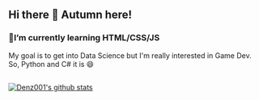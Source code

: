 ## Hi there 👋 Autumn here!

### 🌱I’m currently learning HTML/CSS/JS
My goal is to get into Data Science but I'm really interested in Game Dev.
So, Python and C# it is 😄
##
[![Denz001's github stats](https://github-readme-stats.vercel.app/api?username=Denz001&show_icons=true&theme=synthwave)](https://github.com/Denz001/github-readme-stats)


<!--
**Denz001/Denz001** is a ✨ _special_ ✨ repository because its `README.md` (this file) appears on your GitHub profile.

Here are some ideas to get you started:

- 🔭 I’m currently working on ...
- 🌱 I’m currently learning ...
- 👯 I’m looking to collaborate on ...
- 🤔 I’m looking for help with ...
- 💬 Ask me about ...
- 📫 How to reach me: ...
- 😄 Pronouns: ...
- ⚡ Fun fact: ...
-->
